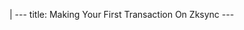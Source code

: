 |
                        ---
                        title: Making Your First Transaction On Zksync
                        ---